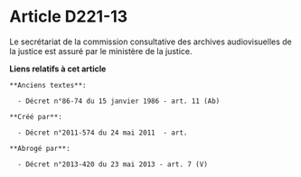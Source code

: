 # Article D221-13

Le secrétariat de la commission consultative des archives audiovisuelles de la justice est assuré par le ministère de la
justice.

**Liens relatifs à cet article**

	**Anciens textes**:

	  - Décret n°86-74 du 15 janvier 1986 - art. 11 (Ab)

	**Créé par**:

	  - Décret n°2011-574 du 24 mai 2011  - art.

	**Abrogé par**:

	  - Décret n°2013-420 du 23 mai 2013 - art. 7 (V)

